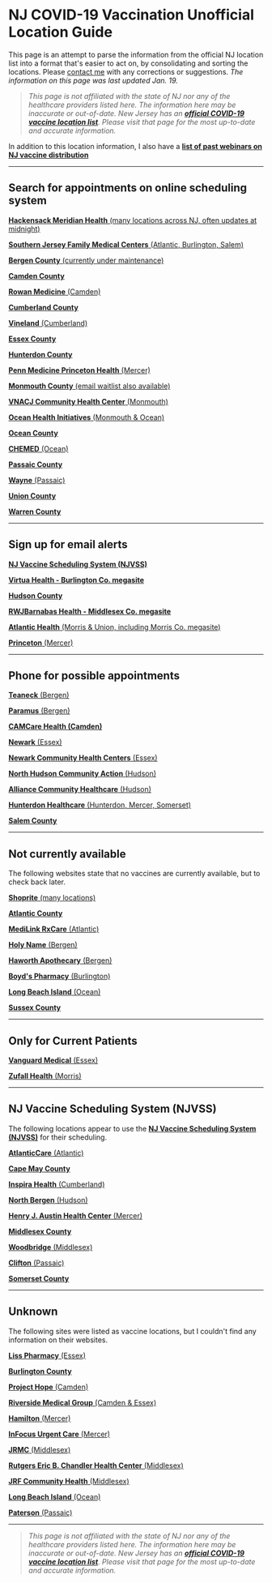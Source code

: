 # NJ COVID-19 Vaccination Unofficial Location Guide

This page is an attempt to parse the information from the official NJ location list into a format that's easier to act on, by consolidating and sorting the locations. Please [contact me](https://github.com/dantasfiles) with any corrections or suggestions. *The information on this page was last updated Jan. 19.*

> *This page is not affiliated with the state of NJ nor any of the healthcare providers listed here. The information here may be inaccurate or out-of-date. New Jersey has an **[official COVID-19 vaccine location list](https://covid19.nj.gov/pages/covid-19-vaccine-locations-for-eligible-recipients)**. Please visit that page for the most up-to-date and accurate information.*

In addition to this location information, I also have a **[list of past webinars on NJ vaccine distribution](presentations)**

---

## **Search for appointments on online scheduling system**

[**Hackensack Meridian Health** (many locations across NJ, often updates at midnight)](https://www.hackensackmeridianhealth.org/covid19-3/)

[**Southern Jersey Family Medical Centers** (Atlantic, Burlington, Salem)](https://www.sjfmc.org)

[**Bergen County** (currently under maintenance)](https://www.co.bergen.nj.us/)

[**Camden County**](https://www.camdencounty.com/vaccineregistration/)

[**Rowan Medicine** (Camden)](https://rowanmedicine.com/vaccine/)

[**Cumberland County**](http://www.co.cumberland.nj.us/ccdoh)

[**Vineland** (Cumberland)](http://health.vinelandcity.org/vaccination-registration/)

[**Essex County**](https://www.essexcovid.org/)

[**Hunterdon County**](https://www.co.hunterdon.nj.us/Coronavirus/clinics.html)

[**Penn Medicine Princeton Health** (Mercer)](https://www.princetonhcs.org/)

[**Monmouth County** (email waitlist also available)](https://www.co.monmouth.nj.us/page.aspx?ID=1932)

[**VNACJ Community Health Center** (Monmouth)](https://vnachc.org/)

[**Ocean Health Initiatives** (Monmouth & Ocean)](https://ohinj.org/vaccine-consent-landing/)

[**Ocean County**](https://www.ochd.org/covid19-vaccine-eligibility-info/)

[**CHEMED** (Ocean)](https://www.chemedhealth.org/news/519/covid-vaccine-scheduling-information/)

[**Passaic County**](https://www.passaiccountynj.org/government/departments/health/current_health_alerts.php#Vaccination)

[**Wayne** (Passaic)](https://www.waynetownship.com/covid-19-vaccine-consent.html)

[**Union County**](https://ucnjvaccine.org/)

[**Warren County**](http://www.co.warren.nj.us/Healthdept/WCCOVIDVaccine.html)

---

## **Sign up for email alerts**

[**NJ Vaccine Scheduling System (NJVSS)**](https://covidvaccine.nj.gov/covid-19%20vaccine/)

[**Virtua Health - Burlington Co. megasite**](https://www.virtua.org/vaccine)

[**Hudson County**](http://hudsoncovidvax.org/)

[**RWJBarnabas Health - Middlesex Co. megasite**](https://www.rwjbh.org/patients-visitors/what-you-need-to-know-about-covid-19/schedule-a-vaccine/covid-19-vaccine-appointment-request-form/)

[**Atlantic Health** (Morris & Union, including Morris Co. megasite)](https://www.atlantichealth.org/conditions-treatments/coronavirus-covid-19/covid-vaccine.html#alerts)

[**Princeton** (Mercer)](http://www.princetonnj.gov/)

---

## **Phone for possible appointments**

[**Teaneck** (Bergen)](https://www.teanecknj.gov/)

[**Paramus** (Bergen)](https://www.paramusborough.org/)

[**CAMCare Health (Camden)**](https://twitter.com/CAMcareWeCare/status/1349416039466094592)

[**Newark** (Essex)](https://www.newarknj.gov/departments/healthcommunitywellness)

[**Newark Community Health Centers** (Essex)](http://www.nchcfqhc.org/)

[**North Hudson Community Action** (Hudson)](https://nhcac.org/)

[**Alliance Community Healthcare** (Hudson)](https://alliancech.org/about-the-vaccine/)

[**Hunterdon Healthcare** (Hunterdon, Mercer, Somerset)](https://www.hunterdonhealthcare.org/when-can-i-get-the-covid-19-vaccine/)

[**Salem County**](https://health.salemcountynj.gov/)

---

## **Not currently available**
The following websites state that no vaccines are currently available, but to check back later.

[**Shoprite** (many locations)](https://vaccines.shoprite.com/)

[**Atlantic County**](https://www.atlantic-county.org/covid/covid-vaccinations.asp)

[**MediLink RxCare** (Atlantic)](https://medilinkrxcare.com/)

[**Holy Name** (Bergen)](https://holyname.org/covid19)

[**Haworth Apothecary** (Bergen)](https://haworthapothecary.com/covid-19-vaccine)

[**Boyd's Pharmacy** (Burlington)](https://boydsrxs.com/)

[**Long Beach Island** (Ocean)](http://lbihealth.com/covid-19/)

[**Sussex County**](https://www.sussex.nj.us/cn/webpage.cfm?tpid=17480)

---

## **Only for Current Patients** 
[**Vanguard Medical** (Essex)](https://vanguardmedgroup.com/)

[**Zufall Health** (Morris)](https://www.zufallhealth.org/)

---

## **NJ Vaccine Scheduling System (NJVSS)**

The following locations appear to use the [**NJ Vaccine Scheduling System (NJVSS)**](https://covidvaccine.nj.gov/covid-19%20vaccine/) for their scheduling.

[**AtlanticCare** (Atlantic)](https://www.atlanticare.org/patients-and-visitors/coronavirus-safety-and-information/covid-vaccination-distribution-information)

[**Cape May County**](https://capemaycountynj.gov/226/Health-Department)

[**Inspira Health** (Cumberland)](https://www.inspirahealthnetwork.org/news/covid-19-vaccine-update)

[**North Bergen** (Hudson)](https://www.northbergen.org/Departments/health)

[**Henry J. Austin Health Center** (Mercer)](https://henryjaustin.org/covid/)

[**Middlesex County**](http://www.middlesexcountynj.gov/Government/Departments/PSH/Pages/COVID-19-Vaccine-Registration.aspx)

[**Woodbridge** (Middlesex)](https://www.twp.woodbridge.nj.us/198/Health-Human-Services)

[**Clifton** (Passaic)](https://www.cliftonnj.org/342/Coronavirus-2019-COVID-19)

[**Somerset County**](https://www.co.somerset.nj.us/government/public-health-safety/health-department/covid-19-vaccination)

---

## **Unknown**
The following sites were listed as vaccine locations, but I couldn't find any information on their websites.

[**Liss Pharmacy** (Essex)](https://www.lisspharmacy.com/)

[**Burlington County**](http://www.co.burlington.nj.us/1845/2019-Novel-Coronavirus-Information)

[**Project Hope** (Camden)](http://projecthopecamden.org/)

[**Riverside Medical Group** (Camden & Essex)](https://www.riversidemedgroup.com/)

[**Hamilton** (Mercer)](https://hamiltonnj.com/health)

[**InFocus Urgent Care** (Mercer)](https://www.infocusurgentcare.org/)

[**JRMC** (Middlesex)](https://jrmc.us/) 

[**Rutgers Eric B. Chandler Health Center** (Middlesex)](https://www.rwjms.rutgers.edu/eric-b-chandler-health-center/english/overview)

[**JRF Community Health** (Middlesex)](https://www.jrfnj.org/)

[**Long Beach Island** (Ocean)](http://lbihealth.com/)

[**Paterson** (Passaic)](https://www.patersonnjhealth.gov/)

---

> *This page is not affiliated with the state of NJ nor any of the healthcare providers listed here. The information here may be inaccurate or out-of-date. New Jersey has an **[official COVID-19 vaccine location list](https://covid19.nj.gov/pages/covid-19-vaccine-locations-for-eligible-recipients)**. Please visit that page for the most up-to-date and accurate information.*

